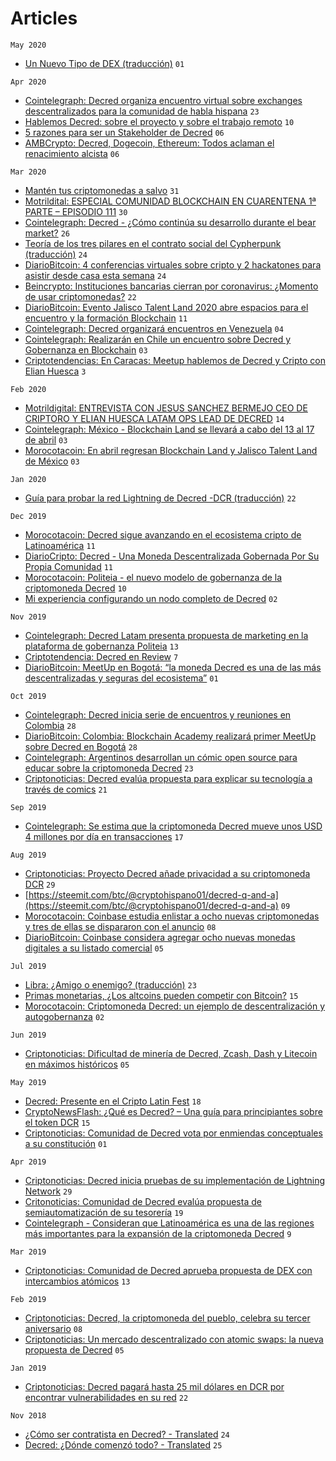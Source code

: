 # Articles

`May 2020`
- [Un Nuevo Tipo de DEX (traducción)](https://medium.com/decred-es/un-nuevo-tipo-de-dex-8d7b5f8681c9) `01`

`Apr 2020`
- [Cointelegraph: Decred organiza encuentro virtual sobre exchanges descentralizados para la comunidad de habla hispana](https://es.cointelegraph.com/news/decred-organizes-virtual-meeting-on-decentralized-exchanges-for-the-spanish-speaking-community) `23`
- [Hablemos Decred: sobre el proyecto y sobre el trabajo remoto](https://medium.com/decred-es/hablemos-decred-sobre-el-proyecto-y-sobre-el-trabajo-remoto-e5a2510364ae) `10`
- [5 razones para ser un Stakeholder de Decred](https://medium.com/decred-es/5-razones-para-ser-un-stakeholder-de-decred-f1085fe2b4b6) `06`
- [AMBCrypto: Decred, Dogecoin, Ethereum: Todos aclaman el renacimiento alcista](https://es.ambcrypto.com/decred-dogecoin-ethereum-todos-aclaman-el-renacimiento-alcista/) `06`

 `Mar 2020`
- [Mantén tus criptomonedas a salvo](https://medium.com/decred-es/mant%C3%A9n-tus-criptomonedas-a-salvo-9bc0d24c5107) `31`
- [Motrildital: ESPECIAL COMUNIDAD BLOCKCHAIN EN CUARENTENA 1ª PARTE – EPISODIO 111](https://motrildigital.com/especial-comunidad-blockchain-cuarentena-1a-parte-episodio-111/) `30`
- [Cointelegraph: Decred - ¿Cómo continúa su desarrollo durante el bear market?](https://es.cointelegraph.com/news/decred-how-does-your-development-continue-during-the-bear-market) `26`
- [Teoría de los tres pilares en el contrato social del Cypherpunk (traducción)](https://medium.com/decred-es/teor%C3%ADa-de-los-tres-pilares-en-el-contrato-social-del-cypherpunk-40f569836b6a) `24`
- [DiarioBitcoin: 4 conferencias virtuales sobre cripto y 2 hackatones para asistir desde casa esta semana](https://www.diariobitcoin.com/4-conferencias-virtuales-sobre-cripto-y-2-hackatones-para-asistir-desde-casa-esta-semana/) `24`
- [Beincrypto: Instituciones bancarias cierran por coronavirus: ¿Momento de usar criptomonedas?](https://es.beincrypto.com/instituciones-bancarias-cierran-coronavirus-momento-usar-criptomonedas/) `22`
- [DiarioBitcoin: Evento Jalisco Talent Land 2020 abre espacios para el encuentro y la formación Blockchain](https://www.diariobitcoin.com/evento-jalisco-talent-land-2020-abre-espacios-para-el-encuentro-y-la-formacion-blockchain/) `11`
- [Cointelegraph: Decred organizará encuentros en Venezuela](https://es.cointelegraph.com/news/decred-will-organize-meetings-in-venezuela) `04`
- [Cointelegraph: Realizarán en Chile un encuentro sobre Decred y Gobernanza en Blockchain](https://es.cointelegraph.com/news/they-will-hold-a-meeting-on-decred-and-governance-in-blockchain-in-chile) `03`
- [Criptotendencias: En Caracas: Meetup hablemos de Decred y Cripto con Elian Huesca](https://www.criptotendencias.com/criptoeventos/en-caracas-meetup-hablemos-de-decred-y-cripto-con-elian-huesca/) `3`

`Feb 2020`
- [Motrildigital: ENTREVISTA CON JESUS SANCHEZ BERMEJO CEO DE CRIPTORO Y ELIAN HUESCA LATAM OPS LEAD DE DECRED](https://motrildigital.com/entrevista-jesus-sanchez-bermejo-ceo-criptoro-elian-huesca-latam-ops-lead-decred/) `14`
- [Cointelegraph: México - Blockchain Land se llevará a cabo del 13 al 17 de abril](https://es.cointelegraph.com/news/mexico-blockchain-land-to-be-held-april-13-17) `03`
- [Morocotacoin: En abril regresan Blockchain Land y Jalisco Talent Land de México](https://www.morocotacoin.com/2020/02/en-abril-regresan-blockchain-land-y-jalisco-talent-land-de-mexico/) `03`

 `Jan 2020`
- [Guía para probar la red Lightning de Decred -DCR (traducción)](https://medium.com/decred-es/gu%C3%ADa-para-probar-el-lightning-network-de-decred-dcr-344cad6be20e) `22`

`Dec 2019`
- [Morocotacoin: Decred sigue avanzando en el ecosistema cripto de Latinoamérica](https://www.morocotacoin.com/2019/12/decred-sigue-avanzando-en-el-ecosistema-cripto-de-latinoamerica/) `11`
- [DiarioCripto: Decred - Una Moneda Descentralizada Gobernada Por Su Propia Comunidad](https://diariocripto.com/decred-una-moneda-descentralizada-gobernada-por-su-propia-comunidad/) `11`
- [Morocotacoin: Politeia - el nuevo modelo de gobernanza de la criptomoneda Decred](https://www.morocotacoin.com/2019/12/politeia-decred/) `10`
- [Mi experiencia configurando un nodo completo de Decred](https://medium.com/decred-es/mi-experiencia-configurando-un-nodo-completo-de-decred-d5321304bc48) `02`

`Nov 2019`
- [Cointelegraph: Decred Latam presenta propuesta de marketing en la plataforma de gobernanza Politeia](https://es.cointelegraph.com/news/decred-latam-presents-a-marketing-proposal-on-the-politeia-governance-platform) `13`
- [Criptotendencia: Decred en Review](https://criptotendencia.com/2019/11/07/decred-en-review/) `7`
- [DiarioBitcoin: MeetUp en Bogotá: “la moneda Decred es una de las más descentralizadas y seguras del ecosistema”](https://www.diariobitcoin.com/meetup-en-bogota-la-moneda-decred-es-una-de-las-mas-descentralizadas-y-seguras-del-ecosistema/) `01`

`Oct 2019`
- [Cointelegraph: Decred inicia serie de encuentros y reuniones en Colombia](https://es.cointelegraph.com/news/decred-starts-series-of-meetings-in-colombia) `28`
- [DiarioBitcoin: Colombia: Blockchain Academy realizará primer MeetUp sobre Decred en Bogotá](https://www.diariobitcoin.com/colombia-blockchain-academy-realizara-primer-meetup-sobre-decred-en-bogota/) `28`
- [Cointelegraph: Argentinos desarrollan un cómic open source para educar sobre la criptomoneda Decred](https://es.cointelegraph.com/news/argentines-develop-an-open-source-comic-to-educate-about-decred-cryptocurrency) `23`
- [Criptonoticias: Decred evalúa propuesta para explicar su tecnología a través de comics](https://www.criptonoticias.com/comunidad/decred-evalua-propuesta-explicar-tecnologia-comics/) `21`

`Sep 2019`
- [Cointelegraph: Se estima que la criptomoneda Decred mueve unos USD 4 millones por día en transacciones](https://es.cointelegraph.com/news/it-is-estimated-that-decred-cryptocurrency-moves-about-usd-4-million-per-day-in-transactions) `17`

`Aug 2019`
- [Criptonoticias: Proyecto Decred añade privacidad a su criptomoneda DCR](https://www.criptonoticias.com/tecnologia/decred-anade-privacidad-criptomoneda-dcr/) `29`
- [https://steemit.com/btc/@cryptohispano01/decred-q-and-a](https://steemit.com/btc/@cryptohispano01/decred-q-and-a) `09`
- [Morocotacoin: Coinbase estudia enlistar a ocho nuevas criptomonedas y tres de ellas se dispararon con el anuncio](https://www.morocotacoin.com/2019/08/coibase-criptomonedas/) `08`
- [DiarioBitcoin: Coinbase considera agregar ocho nuevas monedas digitales a su listado comercial](https://www.diariobitcoin.com/coinbase-considera-agregar-ocho-nuevas-monedas-digitales-a-su-listado-comercial/) `05`

`Jul 2019`
- [Libra: ¿Amigo o enemigo? (traducción)](https://medium.com/decred-es/libra-amigo-o-enemigo-bc9933b7c517) `23`
- [Primas monetarias, ¿Los altcoins pueden competir con Bitcoin?](https://medium.com/decred-es/primas-monetarias-los-altcoins-pueden-competir-con-bitcoin-1debfcba1ae7) `15`
- [Morocotacoin: Criptomoneda Decred: un ejemplo de descentralización y autogobernanza](https://www.morocotacoin.com/2019/07/criptomoneda-decred) `02`

`Jun 2019`
- [Criptonoticias: Dificultad de minería de Decred, Zcash, Dash y Litecoin en máximos históricos](https://www.criptonoticias.com/mineria-bitcoin-criptomonedas/dificultad-mineria-decred-zcash-dash-litecoin-maximos/) `05`

`May 2019`
- [Decred: Presente en el Cripto Latin Fest](https://criptotendencia.com/2019/05/18/decred-presente-en-el-cripto-latin-fest/) `18`
- [CryptoNewsFlash: ¿Qué es Decred? – Una guía para principiantes sobre el token DCR](https://www.crypto-news-flash.com/es/que-es-decred-una-guia-para-principiantes-sobre-el-token-dcr/) `15`
- [Criptonoticias: Comunidad de Decred vota por enmiendas conceptuales a su constitución](https://www.criptonoticias.com/comunidad/comunidad-decred-enmiendas-conceptuales-constitucion/) `01`

`Apr 2019`
- [Criptonoticias: Decred inicia pruebas de su implementación de Lightning Network](https://www.criptonoticias.com/tecnologia/decred-inicia-pruebas-implementacion-lightning-network/) `29`
- [Critonoticias: Comunidad de Decred evalúa propuesta de semiautomatización de su tesorería](https://www.criptonoticias.com/tecnologia/comunidad-decred-evalua-propuesta-semiautomatizacion-tesoreria/) `19`
- [Cointelegraph - Consideran que Latinoamérica es una de las regiones más importantes para la expansión de la criptomoneda Decred](https://es.cointelegraph.com/news/they-consider-that-latin-america-is-one-of-the-most-important-regions-for-the-expansion-of-the-decred-cryptocurrency) `9`

`Mar 2019`
- [Criptonoticias: Comunidad de Decred aprueba propuesta de DEX con intercambios atómicos](https://www.criptonoticias.com/mercados/comunidad-decred-aprueba-propuresta-dex-atomic-swaps/) `13`

`Feb 2019`
- [Criptonoticias: Decred, la criptomoneda del pueblo, celebra su tercer aniversario](https://www.criptonoticias.com/comunidad/adopcion/decred-criptomoneda-celebra-tercer-aniversario/) `08`
- [Criptonoticias: Un mercado descentralizado con atomic swaps: la nueva propuesta de Decred](https://www.criptonoticias.com/tecnologia/mercado-descentralizado-atomic-swaps-nueva-propuesta-decred/) `05`


`Jan 2019`
- [Criptonoticias: Decred pagará hasta 25 mil dólares en DCR por encontrar vulnerabilidades en su red](https://www.criptonoticias.com/seguridad-bitcoin/decred-pagara-25-mil-dcr-vulnerabilidades-red/) `22`

`Nov 2018`
- [¿Cómo ser contratista en Decred? - Translated](https://medium.com/decred-es/c%C3%B3mo-ser-contratista-en-decred-d0f05386f799) `24`
- [Decred: ¿Dónde comenzó todo? - Translated](https://medium.com/decred-es/decred-d%C3%B3nde-comenz%C3%B3-todo-aaa49fed0091) `25`



